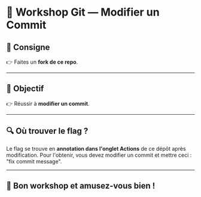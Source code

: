 # 📝 Workshop Git — Modifier un Commit

## 📌 Consigne

👉 Faites un **fork de ce repo**.

---

## 🎯 Objectif

👉 Réussir à **modifier un commit**.

---

## 🔍 Où trouver le flag ?

Le flag se trouve en **annotation dans l'onglet Actions** de ce dépôt après modification.
Pour l'obtenir, vous devez modifier un commit et mettre ceci : "fix commit message".

---

## 🚀 Bon workshop et amusez-vous bien !
